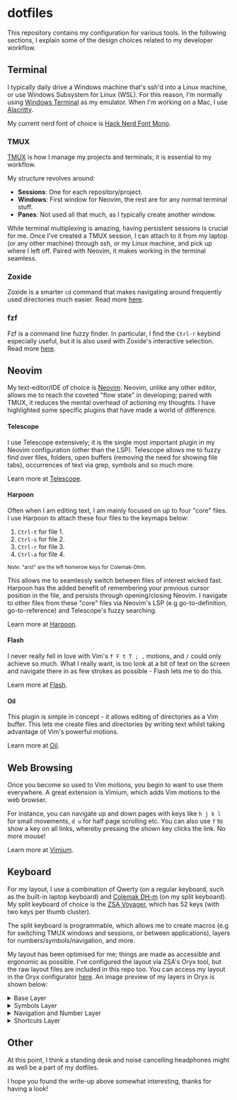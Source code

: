 # dotfiles

This repository contains my configuration for various tools. In the following sections, I explain some of the design choices related to my developer workflow.


## Terminal

I typically daily drive a Windows machine that's ssh'd into a Linux machine, or use Windows Subsystem for Linux (WSL). For this reason, I'm normally using [Windows Terminal](https://apps.microsoft.com/detail/9n0dx20hk701?rtc=1&hl=en-nz&gl=NZ) as my emulator. When I'm working on a Mac, I use [Alacritty](https://github.com/alacritty/alacritty).

My current nerd font of choice is [Hack Nerd Font Mono](https://github.com/ryanoasis/nerd-fonts/tree/master/patched-fonts/Hack).

### TMUX

[TMUX](https://github.com/tmux/tmux/wiki) is how I manage my projects and terminals; it is essential to my workflow.

My structure revolves around:

- **Sessions**: One for each repository/project.
- **Windows**: First window for Neovim, the rest are for any normal terminal stuff.
- **Panes**: Not used all that much, as I typically create another window.

While terminal multiplexing is amazing, having persistent sessions is crucial for me. Once I've created a TMUX session, I can attach to it from my laptop (or any other machine) through ssh, or my Linux machine, and pick up where I left off. Paired with Neovim, it makes working in the terminal seamless.

### Zoxide

Zoxide is a smarter `cd` command that makes navigating around frequently used directories much easier. Read more [here](https://github.com/ajeetdsouza/zoxide).

### fzf

Fzf is a command line fuzzy finder. In particular, I find the `Ctrl-r` keybind especially useful, but it is also used with Zoxide's interactive selection. Read more [here](https://github.com/junegunn/fzf).


## Neovim

My text-editor/IDE of choice is [Neovim](https://neovim.io/). Neovim, unlike any other editor, allows me to reach the coveted "flow state" in developing; paired with TMUX, it reduces the mental overhead of actioning my thoughts. I have highlighted some specific plugins that have made a world of difference.

#### Telescope

I use Telescope extensively; it is the single most important plugin in my Neovim configuration (other than the LSP). Telescope allows me to fuzzy find over files, folders, open buffers (removing the need for showing file tabs), occurrences of text via grep, symbols and so much more.

Learn more at [Telescope](https://github.com/nvim-telescope/telescope.nvim).

#### Harpoon 

Often when I am editing text, I am mainly focused on up to four "core" files. I use Harpoon to attach these four files to the keymaps below:

1. `Ctrl-t` for file 1.
2. `Ctrl-s` for file 2.
3. `Ctrl-r` for file 3.
4. `Ctrl-a` for file 4.

<sup>Note: "arst" are the left homerow keys for Colemak-Dhm.</sup>

This allows me to seamlessly switch between files of interest wicked fast. Harpoon has the added benefit of remembering your previous cursor position in the file, and persists through opening/closing Neovim. I navigate to other files from these "core" files via Neovim's LSP (e.g go-to-definition, go-to-reference) and Telescope's fuzzy searching.

Learn more at [Harpoon](https://github.com/ThePrimeagen/harpoon).

#### Flash

I never really fell in love with Vim's `f F t T ; ,` motions, and `/` could only achieve so much. What I really want, is too look at a bit of text on the screen and navigate there in as few strokes as possible - Flash lets me to do this.

Learn more at [Flash](https://github.com/folke/flash.nvim).

#### Oil

This plugin is simple in concept - it allows editing of directories as a Vim buffer. This lets me create files and directories by writing text whilst taking advantage of Vim's powerful motions.

Learn more at [Oil](https://github.com/stevearc/oil.nvim).


## Web Browsing

Once you become so used to Vim motions, you begin to want to use them everywhere. A great extension is Vimium, which adds Vim motions to the web browser.

For instance, you can navigate up and down pages with keys like `h j k l` for small movements, `d u` for half page scrolling etc. You can also use `f` to show a key on all links, whereby pressing the shown key clicks the link. No more mouse!

Learn more at [Vimium](https://github.com/philc/vimium).


## Keyboard

For my layout, I use a combination of Qwerty (on a regular keyboard, such as the built-in laptop keyboard) and [Colemak DH-m](https://colemakmods.github.io/mod-dh/) (on my split keyboard). My split keyboard of choice is the [ZSA Voyager](https://www.zsa.io/voyager), which has 52 keys (with two keys per thumb cluster).

The split keyboard is programmable, which allows me to create macros (e.g for switching TMUX windows and sessions, or between applications), layers for numbers/symbols/navigation, and more.

My layout has been optimised for me; things are made as accessible and ergonomic as possible. I've configured the layout via ZSA's Oryx tool, but the raw layout files are included in this repo too. You can access my layout in the Oryx configurator [here](https://configure.zsa.io/voyager/layouts/7q5rr/JZ66Z/0). An image preview of my layers in Oryx is shown below:


<details>
  <summary>Base Layer</summary>
  <img src="https://gist.githubusercontent.com/nzkj/de74dc4e5c7498657477e3759ad1d185/raw/95b44c76d5d126b5446c4bcb1178411b8df2d8b6/BaseLayer.png">
</details>

<details>
  <summary>Symbols Layer</summary>
  <img src="https://gist.githubusercontent.com/nzkj/de74dc4e5c7498657477e3759ad1d185/raw/95b44c76d5d126b5446c4bcb1178411b8df2d8b6/SymbolsLayer.png">
</details>

<details>
  <summary>Navigation and Number Layer</summary>
  <img src="https://gist.githubusercontent.com/nzkj/de74dc4e5c7498657477e3759ad1d185/raw/95b44c76d5d126b5446c4bcb1178411b8df2d8b6/NavigationLayer.png">
</details>

<details>
  <summary>Shortcuts Layer</summary>
  This is a one-shot layer. It is accessed via a combo by pressing the first and second layer keys at the same time.
  <img src="https://gist.githubusercontent.com/nzkj/de74dc4e5c7498657477e3759ad1d185/raw/95b44c76d5d126b5446c4bcb1178411b8df2d8b6/ShortcutsLayer.png">
</details>

## Other

At this point, I think a standing desk and noise cancelling headphones might as well be a part of my dotfiles.

I hope you found the write-up above somewhat interesting, thanks for having a look!
